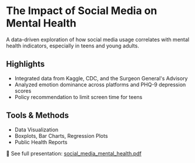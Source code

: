 # The Impact of Social Media on Mental Health

A data-driven exploration of how social media usage correlates with mental health indicators, especially in teens and young adults.

## Highlights
- Integrated data from Kaggle, CDC, and the Surgeon General's Advisory
- Analyzed emotion dominance across platforms and PHQ-9 depression scores
- Policy recommendation to limit screen time for teens

## Tools & Methods
- Data Visualization
- Boxplots, Bar Charts, Regression Plots
- Public Health Reports

📄 See full presentation: [social_media_mental_health.pdf](social_media_mental_health.pdf)
